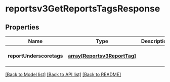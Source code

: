 # reportsv3GetReportsTagsResponse

## Properties
Name | Type | Description | Notes
------------ | ------------- | ------------- | -------------
**reportUnderscoretags** | [**array[Reportsv3ReportTag]**](Reportsv3ReportTag.md) |  | [optional] [default to null]

[[Back to Model list]](../README.md#documentation-for-models) [[Back to API list]](../README.md#documentation-for-api-endpoints) [[Back to README]](../README.md)


